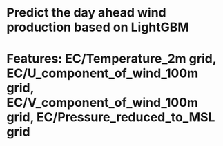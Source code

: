 # Predict the day ahead wind production based on LightGBM
# Features: EC/Temperature_2m grid, EC/U_component_of_wind_100m grid, EC/V_component_of_wind_100m grid, EC/Pressure_reduced_to_MSL grid

